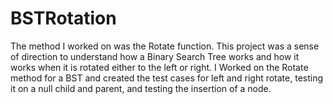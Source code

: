 # BSTRotation
The method I worked on was the Rotate function. This project was a sense of direction to understand how a Binary Search Tree works and how it works when it is rotated either to the left or right.
I Worked on the Rotate method for a BST and created the test cases for left and right rotate, testing it on a null child and parent, and testing the insertion of a node.

